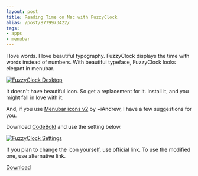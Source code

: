```yaml
---
layout: post
title: Reading Time on Mac with FuzzyClock
alias: /post/8779973422/
tags:
- apps
- menubar
---
```

I love words. I love beautiful typography. FuzzyClock displays the time with words instead of numbers. With beautiful typeface, FuzzyClock looks elegant in menubar.

[ ![FuzzyClock Desktop][img1] ](http://images.sayzlim.net/2011/08/fuzzyclock_desktop.jpg "FuzzyClock Desktop")

[img1]: http://images.sayzlim.net/2011/08/fuzzyclock_desktop.jpg "FuzzyClock Desktop"

It doesn't have beautiful icon. So get a replacement for it. Install it, and you might fall in love with it.

And, if you use [Menubar icons v2][1] by ~iAndrew, I have a few suggestions for you.

Download [CodeBold][2] and  use the setting below.

[ ![FuzzyClock Settings][img2] ](http://images.sayzlim.net/2011/08/fuzzyclock_setting.jpg "FuzzyClock Settings")

[img2]: http://images.sayzlim.net/2011/08/fuzzyclock_setting.jpg "FuzzyClock Settings"

If you plan to change the icon yourself, use official link. To use the modified one, use alternative link.

[Download](http://d.pr/Wtyv "FuzzyClock for Mac")

[1]: http://iandrew.deviantart.com/art/Menubar-icons-v2-Leopard-SL-120653580 "Menubar icons v2 Leopard, SL by iAndrew on deviantART"
[2]: http://fontfabric.com/code-free-font-3/ "Code Free Font | Fontfabric™"